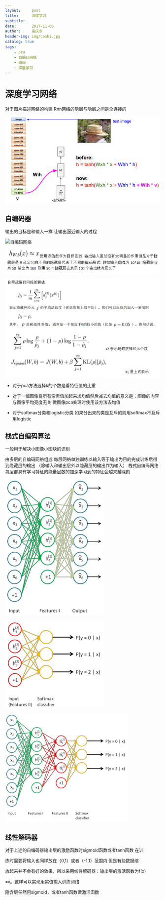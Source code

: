 ```yaml
---
layout:     post
title:      深度学习
subtitle:   
date:       2017-11-06
author:     高庆东
header-img: img/ceshi.jpg
catalog: true
tags:
    - pca
    - 自编码网络
    - 编码
    - 深度学习
---
```


# 深度学习网络

对于图片描述网络的构建
Rnn网络的隐层与隐层之间是全连接的

![图片描述网络](/img/图片描述网络.png)


## 自编码器

输出的目标是和输入一样 让输出逼近输入的过程

![自编码网络](/img/自编码网路.png)

![自编码网络解释](/img/自编码网络解释.png)

![自编码网络算法](/img/自编码网络算法.png)

- 对于pca方法选择k的个数是看特征值的比重
- 对于一幅图像将所有像素值加起来求均值然后减去均值的意义是：图像的内容与图像平均亮度无关 做图像pca处理时使用该方法去均值

- 对于softmax分类和logistic分类 如果分出来的类是互斥的则用softmax不互斥用logistic

## 栈式自编码算法
一般用于解决小图像小图块的识别

由多层的自编码网络组成 每层网络单独训练以输入等于输出为目的完成训练后得到隐藏层的输出 （除输入和输出层外以隐藏层的输出作为输入） 
栈式自编码网络每层都具有学习特征的能量层数的加深学习到的特征会越来越深刻

![线性自编码网络](/img/线性自编码网络1.png)

![线性自编码网络](/img/线性自编码网络2.png)

![线性自编码网络](/img/线性自编码网络3.png)

## 线性解码器
对于上述的自编码器输出层的激励函数时sigmoid函数或者tanh函数 在训

练时需要将输入也同样放在（0,1）或者（-1,1）范围内 但是有些数据缩

放起来并不会有好的效果，所以采用线性解码器：输出层的激活函数为f(x)

=x。这样可以实现用实值输入训练网络

隐含层任然用sigmoid，或者tanh函数做激活函数

